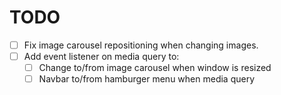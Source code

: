 # TODO
 - [ ] Fix image carousel repositioning when changing images.
 - [ ] Add event listener on media query to: 
	 - [ ] Change to/from image carousel when window is resized
	 - [ ] Navbar to/from hamburger menu when media query 

